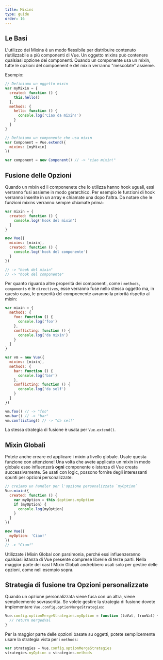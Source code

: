 ```yaml
---
title: Mixins
type: guide
order: 16
---
```


## Le Basi

L'utilizzo dei Mixins è un modo flessibile per distribuire contenuto riutilizzabile a più componenti di Vue. Un oggetto mixins può contenere qualsiasi opzione dei componenti. Quando un componente usa un mixin, tutte le opzioni del compoenent e del mixin verranno "mescolate" assieme.

Esempio:

``` js
// Definiamo un oggetto mixin
var myMixin = {
  created: function () {
    this.hello()
  },
  methods: {
    hello: function () {
      console.log('Ciao da mixin!')
    }
  }
}

// Definiamo un componente che usa mixin
var Component = Vue.extend({
  mixins: [myMixin]
})

var component = new Component() // -> "ciao mixin!"
```

## Fusione delle Opzioni

Quando un mixin ed il componenete che lo utilizza hanno hook uguali, essi verranno fusi assieme in modo gerarchico. Per esempio le funzioni di hook verranno inserite in un array e chiamate una dopo l'altra. Da notare che le funzioni mixins verranno sempre chiamate prima:

``` js
var mixin = {
  created: function () {
    console.log('hook del mixin')
  }
}

new Vue({
  mixins: [mixin],
  created: function () {
    console.log('hook del componente')
  }
})

// -> "hook del mixin"
// -> "hook del componente"
```

Per quanto riguarda altre properità dei componenti, come i `methods`, `components` e le `directives`, esse verranno fuse nello stesso oggetto ma, in questo caso, le properità del compoenente avranno la priorità rispetto al mixin:

``` js
var mixin = {
  methods: {
    foo: function () {
      console.log('foo')
    },
    conflicting: function () {
      console.log('da mixin')
    }
  }
}

var vm = new Vue({
  mixins: [mixin],
  methods: {
    bar: function () {
      console.log('bar')
    },
    conflicting: function () {
      console.log('da self')
    }
  }
})

vm.foo() // -> "foo"
vm.bar() // -> "bar"
vm.conflicting() // -> "da self"
```

La stessa strategia di fusione è usata per `Vue.extend()`.

## Mixin Globali

Potete anche creare ed applicare i mixin a livello globale. Usate questa funzione con attenzione! Una volta che avete applicato un mixin in modo globale esso influenzerà **ogni** componente o istanza di Vue creata successivamente. Se usati con logic, possono fornire degli interessanti spunti per opzioni personalizzate:

``` js
// creiamo un handler per l'opzione personalizzata `myOption`
Vue.mixin({
  created: function () {
    var myOption = this.$options.myOption
    if (myOption) {
      console.log(myOption)
    }
  }
})

new Vue({
  myOption: 'Ciao!'
})
// -> "Ciao!"
```

<p class="tip">Utilizzate i Mixin Global con parsimonia, perché essi influenzeranno qualsiasi istanza di Vue presente comprese librerie di terze parti.
Nella maggior parte dei casi I Mixin Globali andrebbero usati solo per gestire delle opzioni, come nell esempio sopra.</p>

## Strategia di fusione tra Opzioni personalizzate

Quando un opzione personalizzata viene fusa con un altra, viene semplicemente sovrascritta. Se volete gestire la strategia di fusione dovete implementare `Vue.config.optionMergeStrategies`:

``` js
Vue.config.optionMergeStrategies.myOption = function (toVal, fromVal) {
  // return mergedVal
}
```

Per la maggior parte delle opzioni basate su oggetti, potete semplicemente usare la strategia vista per i `methods`:

``` js
var strategies = Vue.config.optionMergeStrategies
strategies.myOption = strategies.methods
```
